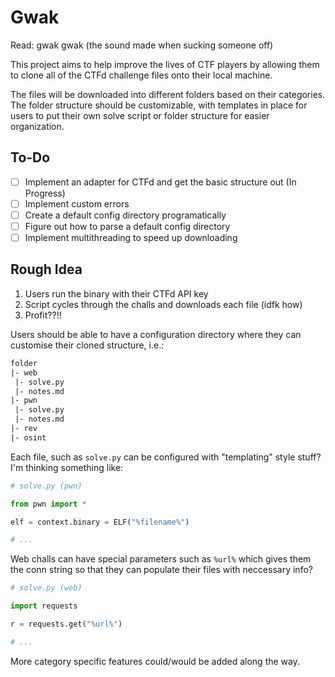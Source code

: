# Gwak

Read: gwak gwak (the sound made when sucking someone off)

This project aims to help improve the lives of CTF players
by allowing them to clone all of the CTFd challenge files
onto their local machine.

The files will be downloaded into different folders based
on their categories. The folder structure should be customizable,
with templates in place for users to put their own solve script
or folder structure for easier organization.

## To-Do

- [ ] Implement an adapter for CTFd and get the basic structure out (In Progress)
- [ ] Implement custom errors
- [ ] Create a default config directory programatically
- [ ] Figure out how to parse a default config directory
- [ ] Implement multithreading to speed up downloading

## Rough Idea

1. Users run the binary with their CTFd API key
2. Script cycles through the challs and downloads each file (idfk how)
3. Profit??!!

Users should be able to have a configuration directory where they
can customise their cloned structure, i.e.:

```txt
folder
|- web
 |- solve.py
 |- notes.md
|- pwn
 |- solve.py
 |- notes.md
|- rev
|- osint
```

Each file, such as `solve.py` can be configured with "templating"
style stuff? I'm thinking something like:

```py
# solve.py (pwn)

from pwn import *

elf = context.binary = ELF("%filename%")

# ...
```

Web challs can have special parameters such as `%url%` which gives
them the conn string so that they can populate their files with
neccessary info?

```py
# solve.py (web)

import requests

r = requests.get("%url%")

# ...
```

More category specific features could/would be added along the way.

